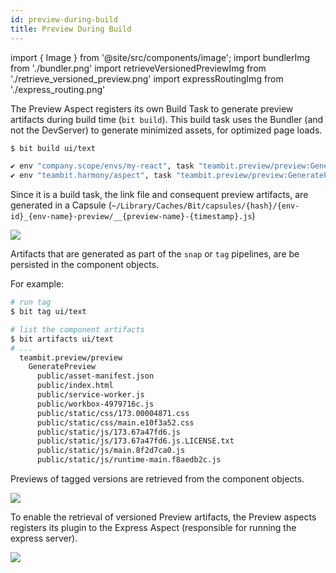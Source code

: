 ```yaml
---
id: preview-during-build
title: Preview During Build
---
```


import { Image } from '@site/src/components/image';
import bundlerImg from './bundler.png'
import retrieveVersionedPreviewImg from './retrieve_versioned_preview.png'
import expressRoutingImg from './express_routing.png'

The Preview Aspect registers its own Build Task to generate preview artifacts during build time (`bit build`). This build task uses the Bundler <!--TODO--> (and not the DevServer) to generate minimized assets, for optimized page loads.

```bash
$ bit build ui/text

✔ env "company.scope/envs/my-react", task "teambit.preview/preview:GeneratePreview" has completed successfully in 39s
✔ env "teambit.harmony/aspect", task "teambit.preview/preview:GeneratePreview" has completed successfully in 25s
```

Since it is a build task, the link file and consequent preview artifacts, are generated in a Capsule (`~/Library/Caches/Bit/capsules/{hash}/{env-id}_{env-name}-preview/__{preview-name}-{timestamp}.js`) <!--TODO-->

<Image src={bundlerImg} />

Artifacts that are generated as part of the `snap` or `tag` pipelines, are be persisted in the component objects.

For example:

```bash
# run tag
$ bit tag ui/text

# list the component artifacts
$ bit artifacts ui/text
# ...
  teambit.preview/preview
    GeneratePreview
      public/asset-manifest.json
      public/index.html
      public/service-worker.js
      public/workbox-4979716c.js
      public/static/css/173.00004871.css
      public/static/css/main.e10f3a52.css
      public/static/js/173.67a47fd6.js
      public/static/js/173.67a47fd6.js.LICENSE.txt
      public/static/js/main.8f2d7ca0.js
      public/static/js/runtime-main.f8aedb2c.js
```

Previews of tagged versions are retrieved from the component objects.

<Image src={retrieveVersionedPreviewImg} />

To enable the retrieval of versioned Preview artifacts, the Preview aspects registers its plugin to the Express Aspect (responsible for running the express server).

<Image src={expressRoutingImg} />
